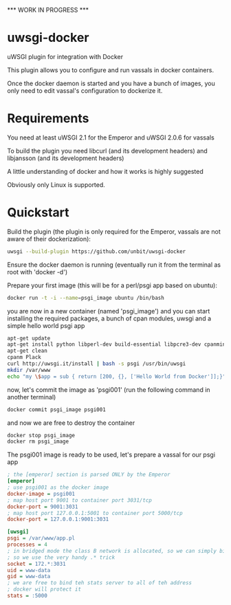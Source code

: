 *** WORK IN PROGRESS ***

uwsgi-docker
============

uWSGI plugin for integration with Docker

This plugin allows you to configure and run vassals in docker containers.

Once the docker daemon is started and you have a bunch of images, you only need to edit
vassal's configuration to dockerize it.

Requirements
============

You need at least uWSGI 2.1 for the Emperor and uWSGI 2.0.6 for vassals

To build the plugin you need libcurl (and its development headers) and libjansson (and its development headers)

A little understanding of docker and how it works is highly suggested

Obviously only Linux is supported.

Quickstart
==========

Build the plugin (the plugin is only required for the Emperor, vassals are not aware of their dockerization):

```sh
uwsgi --build-plugin https://github.com/unbit/uwsgi-docker
```

Ensure the docker daemon is running (eventually run it from the terminal as root with 'docker -d')

Prepare your first image (this will be for a perl/psgi app based on ubuntu):

```sh
docker run -t -i --name=psgi_image ubuntu /bin/bash
```

you are now in a new container (named 'psgi_image') and you can start installing the required packages, a bunch of cpan modules, uwsgi and a simple hello world psgi app

```sh
apt-get update
apt-get install python libperl-dev build-essential libpcre3-dev cpanminus
apt-get clean
cpanm Plack
curl http://uwsgi.it/install | bash -s psgi /usr/bin/uwsgi
mkdir /var/www
echo "my \$app = sub { return [200, {}, ['Hello World from Docker']];}" > /var/www/app.pl
```

now, let's commit the image as 'psgi001' (run the following command in another terminal)

```sh
docker commit psgi_image psgi001
```

and now we are free to destroy the container

```sh
docker stop psgi_image
docker rm psgi_image
```

The psgi001 image is ready to be used, let's prepare a vassal for our psgi app

```ini
; the [emperor] section is parsed ONLY by the Emperor
[emperor]
; use psgi001 as the docker image
docker-image = psgi001
; map host port 9001 to container port 3031/tcp
docker-port = 9001:3031
; map host port 127.0.0.1:5001 to container port 5000/tcp
docker-port = 127.0.0.1:9001:3031

[uwsgi]
psgi = /var/www/app.pl
processes = 4
; in bridged mode the class B network is allocated, so we can simply bind to the first address starting with 172
; so we use the very handy .* trick
socket = 172.*:3031
uid = www-data
gid = www-data
; we are free to bind teh stats server to all of teh address
; docker will protect it
stats = :5000
```
